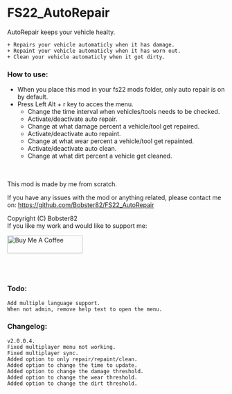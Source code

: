 # FS22_AutoRepair
AutoRepair keeps your vehicle healty.

    + Repairs your vehicle automaticly when it has damage.
    + Repaint your vehicle automaticly when it has worn out.
    + Clean your vehicle automaticly when it got dirty.

### How to use:
* When you place this mod in your fs22 mods folder, only auto repair is on by default.
* Press Left Alt + r key to acces the menu.
    * Change the time interval when vehicles/tools needs to be checked.
    * Activate/deactivate auto repair.
    * Change at what damage percent a vehicle/tool get repaired.
    * Activate/deactivate auto repaint.
    * Change at what wear percent a vehicle/tool get repainted.
    * Activate/deactivate auto clean.
    * Change at what dirt percent a vehicle get cleaned.

<br></br>
This mod is made by me from scratch.

If you have any issues with the mod or anything related, please contact me on:
https://github.com/Bobster82/FS22_AutoRepair

Copyright (C) Bobster82<br>
If you like my work and would like to support me:</br>

<a href="https://www.buymeacoffee.com/Bobster82" target="_blank"><img src="https://cdn.buymeacoffee.com/buttons/default-blue.png" alt="Buy Me A Coffee" height="41" width="174"></a>

<br></br>

### Todo:
    Add multiple language support.
    When not admin, remove help text to open the menu.

### Changelog:

    v2.0.0.4.
    Fixed multiplayer menu not working.
    Fixed multiplayer sync.
    Added option to only repair/repaint/clean.
    Added option to change the time to update.
    Added option to change the damage threshold.
    Added option to change the wear threshold.
    Added option to change the dirt threshold.
<br></br>
    